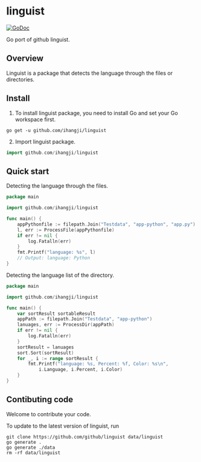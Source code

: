 # linguist

[![GoDoc](https://godoc.org/github.com/ihangji/linguist?status.svg)](https://godoc.org/github.com/ihangji/linguist)

Go port of github linguist.

## Overview

Linguist is a package that detects the language through the files or directories.

## Install

1. To install linguist package, you need to install Go and set your Go workspace first.

```shell
go get -u github.com/ihangji/linguist
```

2. Import linguist package.

```Go
import github.com/ihangji/linguist
```

## Quick start

Detecting the language through the files.

```Go
package main

import github.com/ihangji/linguist

func main() {
    appPythonfile := filepath.Join("Testdata", "app-python", "app.py")
    l, err := ProcessFile(appPythonfile)
    if err != nil {
        log.Fatalln(err)
    }
    fmt.Printf("language: %s", l)
    // Output: language: Python
}
```

Detecting  the language list of the directory.

```Go
package main

import github.com/ihangji/linguist

func main() {
    var sortResult sortableResult
    appPath := filepath.Join("Testdata", "app-python")
    lanuages, err := ProcessDir(appPath)
    if err != nil {
        log.Fatalln(err)
    }
    sortResult = lanuages
    sort.Sort(sortResult)
    for _, i := range sortResult {
        fmt.Printf("language: %s, Percent: %f, Color: %s\n",
            i.Language, i.Percent, i.Color)
    }
}
```

## Contibuting code

Welcome to contribute your code.

To update to the latest version of linguist, run

```shell
git clone https://github.com/github/linguist data/linguist
go generate .
go generate ./data
rm -rf data/linguist
```
